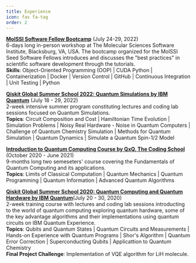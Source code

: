 ```yaml
---
title: Experience
icon: fas fa-tag
order: 2
---
```


**[MolSSI Software Fellow Bootcamp](https://molssi.org/fellowship/)** (July 24-29, 2022)       
6-days long in-person workshop at The Molecular Sciences Software Institute, Blacksburg, VA, USA. The bootcamp organized for the MolSSI Seed Software Fellows introduces and discusses the "best practices" in scientific software development through the tutorials.  
**Skills**: Object-Oriented Programming (OOP) | CUDA Python | Containerization | Docker | Version Control | GitHub | Continuous Integration | Unit Testing | Python       


**[Qiskit Global Summer School 2022: Quantum Simulations by IBM Quantum](https://qiskit.org/learn/summer-school/quantum-simulation-summer-school-2022/)**     (July 18 - 29, 2022)              
2-week intensive summer program constituting lectures and coding lab sessions focused on Quantum Simulations.   
**Topics**: Circuit Composition and Cost | Hamiltonian Time Evolution | Simulation Problems | Noisy Real Hardware - Noise in Quantum Computers | Challenge of Quantum Chemistry Simulation | Methods for Quantum Simulation | Quantum Dynamics | Simulate a Quantum Spin-1/2 Model  


**[Introduction to Quantum Computing Course by QxQ, The Coding School](https://www.qubitbyqubit.org/)** (October 2020 - June 2021)      
9-months long two semeseters' course covering the Fundamentals of Quantum Computing and its applications.   
**Topics**: Limits of Classical Computation | Quantum Mechanics | Quantum Programming | Quantum Information | Advanced Quantum Algorithms   

**[Qiskit Global Summer School 2020: Quantum Computing and Quantum Hardware by IBM Quantum](https://qiskit.org/learn/summer-school/introduction-to-quantum-computing-and-quantum-hardware-2020/)**(July 20 - 30, 2020)      
2-week training course with lectures and coding lab sessions introducting to the world of quantum computing exploring quantum hardware, some of the key advantage algorithms and their implementations using quantum circuits on IBM Quantum Experience.      
**Topics**: Qubits and Quantum States | Quantum Circuits and Measurements | Hands-on Experience with Quantum Programs | Shor's Algorithm | Quantum Error Correction | Superconducting Qubits | Applicattion to Quantum Chemistry   
**Final Project Challenge**: Implementation of VQE algorithm for LiH molecule.  



